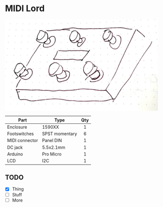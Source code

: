 # MIDI Lord

![sketch](img/midilord.jpg "MIDI Lord sketch")

| Part | Type | Qty |
| --- | --- |:---:|
| Enclosure | 1590XX | 1 |
| Footswitches | SPST momentary | 6 |
| MIDI connector | Panel DIN | 1 |
| DC jack | 5.5x2.1mm | 1 |
| Arduino | Pro Micro | 1 |
| LCD | I2C | 1 |

## TODO

- [X] Thing
- [ ] Stuff
- [ ] More